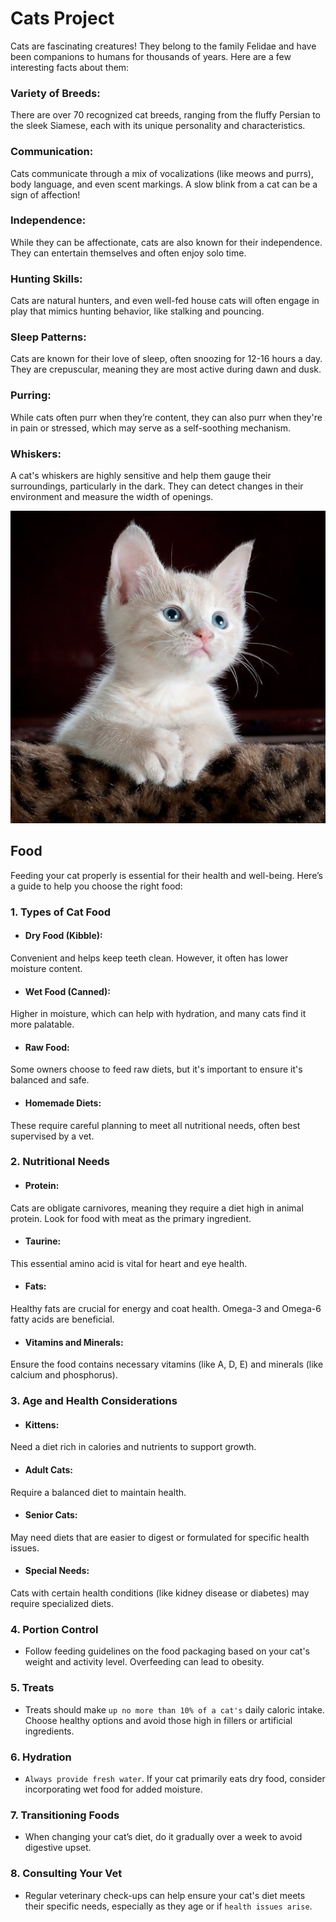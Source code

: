# Cats Project
Cats are fascinating creatures! They belong to the family Felidae and have been companions to humans for thousands of years. Here are a few interesting facts about them:

### Variety of Breeds: 
There are over 70 recognized cat breeds, ranging from the fluffy Persian to the sleek Siamese, each with its unique personality and characteristics.

### Communication: 
Cats communicate through a mix of vocalizations (like meows and purrs), body language, and even scent markings. A slow blink from a cat can be a sign of affection!

### Independence: 
While they can be affectionate, cats are also known for their independence. They can entertain themselves and often enjoy solo time.

### Hunting Skills: 
Cats are natural hunters, and even well-fed house cats will often engage in play that mimics hunting behavior, like stalking and pouncing.

### Sleep Patterns: 
Cats are known for their love of sleep, often snoozing for 12-16 hours a day. They are crepuscular, meaning they are most active during dawn and dusk.

### Purring: 
While cats often purr when they’re content, they can also purr when they're in pain or stressed, which may serve as a self-soothing mechanism.

### Whiskers: 
A cat's whiskers are highly sensitive and help them gauge their surroundings, particularly in the dark. They can detect changes in their environment and measure the width of openings.

<img src="./image/cat.jpeg" width="750" height="500">

## Food 
Feeding your cat properly is essential for their health and well-being. Here’s a guide to help you choose the right food:

### 1. Types of Cat Food
* #### Dry Food (Kibble): 
Convenient and helps keep teeth clean. However, it often has lower moisture content.
* #### Wet Food (Canned): 
Higher in moisture, which can help with hydration, and many cats find it more palatable.
* #### Raw Food: 
Some owners choose to feed raw diets, but it's important to ensure it's balanced and safe.
* #### Homemade Diets: 
These require careful planning to meet all nutritional needs, often best supervised by a vet.
### 2. Nutritional Needs
* #### Protein: 
Cats are obligate carnivores, meaning they require a diet high in animal protein. Look for food with meat as the primary ingredient.
* #### Taurine: 
This essential amino acid is vital for heart and eye health.
* #### Fats: 
Healthy fats are crucial for energy and coat health. Omega-3 and Omega-6 fatty acids are beneficial.
* #### Vitamins and Minerals: 
Ensure the food contains necessary vitamins (like A, D, E) and minerals (like calcium and phosphorus).
### 3. Age and Health Considerations
* #### Kittens: 
Need a diet rich in calories and nutrients to support growth.
* #### Adult Cats: 
Require a balanced diet to maintain health.
* #### Senior Cats: 
May need diets that are easier to digest or formulated for specific health issues.
* #### Special Needs: 
Cats with certain health conditions (like kidney disease or diabetes) may require specialized diets.
### 4. Portion Control
* Follow feeding guidelines on the food packaging based on your cat's weight and activity level. Overfeeding can lead to obesity.
### 5. Treats
* Treats should make `up no more than 10% of a cat's` daily caloric intake. Choose healthy options and avoid those high in fillers or artificial ingredients.
### 6. Hydration
* `Always provide fresh water`. If your cat primarily eats dry food, consider incorporating wet food for added moisture.
### 7. Transitioning Foods
* When changing your cat’s diet, do it gradually over a week to avoid digestive upset.
### 8. Consulting Your Vet
* Regular veterinary check-ups can help ensure your cat's diet meets their specific needs, especially as they age or if `health issues arise`.